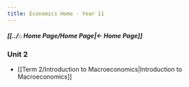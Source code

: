 ```yaml
---
title: Economics Home - Year 11
---
```


##### [[../⌂ Home Page/Home Page|← Home Page]]

### Unit 2
- [[Term 2/Introduction to Macroeconomics|Introduction to Macroeconomics]]